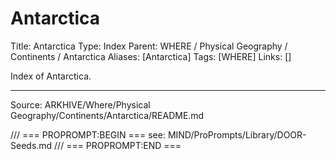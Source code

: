# Antarctica

Title: Antarctica
Type: Index
Parent: WHERE / Physical Geography / Continents / Antarctica
Aliases: [Antarctica]
Tags: [WHERE]
Links: []

Index of Antarctica.

---
Source: ARKHIVE/Where/Physical Geography/Continents/Antarctica/README.md

/// === PROPROMPT:BEGIN ===
see: MIND/ProPrompts/Library/DOOR-Seeds.md
/// === PROPROMPT:END ===
